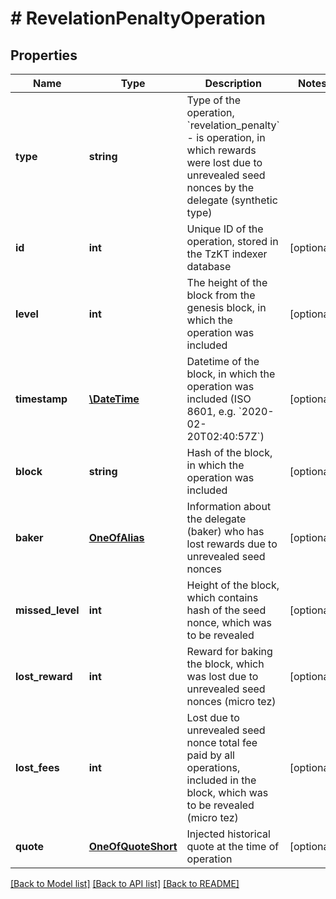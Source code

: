# # RevelationPenaltyOperation

## Properties

Name | Type | Description | Notes
------------ | ------------- | ------------- | -------------
**type** | **string** | Type of the operation, &#x60;revelation_penalty&#x60; - is operation, in which rewards were lost due to unrevealed seed nonces by the delegate (synthetic type) |
**id** | **int** | Unique ID of the operation, stored in the TzKT indexer database | [optional]
**level** | **int** | The height of the block from the genesis block, in which the operation was included | [optional]
**timestamp** | [**\DateTime**](\DateTime.md) | Datetime of the block, in which the operation was included (ISO 8601, e.g. &#x60;2020-02-20T02:40:57Z&#x60;) | [optional]
**block** | **string** | Hash of the block, in which the operation was included | [optional]
**baker** | [**OneOfAlias**](OneOfAlias.md) | Information about the delegate (baker) who has lost rewards due to unrevealed seed nonces | [optional]
**missed_level** | **int** | Height of the block, which contains hash of the seed nonce, which was to be revealed | [optional]
**lost_reward** | **int** | Reward for baking the block, which was lost due to unrevealed seed nonces (micro tez) | [optional]
**lost_fees** | **int** | Lost due to unrevealed seed nonce total fee paid by all operations, included in the block, which was to be revealed (micro tez) | [optional]
**quote** | [**OneOfQuoteShort**](OneOfQuoteShort.md) | Injected historical quote at the time of operation | [optional]

[[Back to Model list]](../../README.md#models) [[Back to API list]](../../README.md#endpoints) [[Back to README]](../../README.md)
